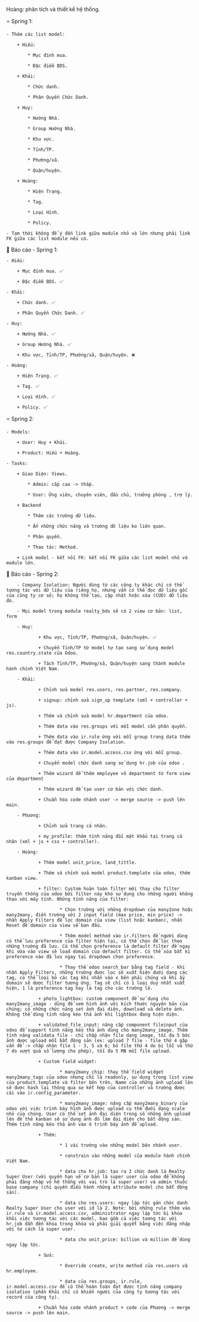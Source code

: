 Hoàng: phân tích và thiết kế hệ thống.

⭐️ Spring 1:

    - Thêm các list model:

        + Hiếu:

            * Mục đính mua.

            * Đặc điểm BDS.

        + Khải:

            * Chức danh.

            * Phân Quyền Chức Danh.

        + Huy:
				
            * Hướng Nhà.

            * Group Hướng Nhà.

            * Khu vực. 

            * Tỉnh/TP. 

            * Phường/xã.

            * Quận/huyện.

        + Hoàng:

            * Hiện Trạng.

            * Tag.

            * Loại Hình.

            * Policy.

    - Tạm thời không để ý đến link giữa module nhỏ và lớn nhưng phải link FK giữa các list module nếu có.

🌟 Báo cáo - Spring 1:

    - Hiếu:

        + Mục đính mua. ✅

        + Đặc điểm BDS. ✅

    - Khải:

        + Chức danh. ✅

        + Phân Quyền Chức Danh. ✅

    - Huy:

        + Hướng Nhà. ✅

        + Group Hướng Nhà. ✅
				
        + Khu vực, Tỉnh/TP, Phường/xã, Quận/huyện. ❌

    - Hoàng:

        + Hiện Trạng. ✅

        + Tag. ✅

        + Loại Hình. ✅

        + Policy. ✅

⭐️ Spring 2:

    - Models:

        + User: Huy + Khải.

        + Product: Hiếu + Hoàng.

    - Tasks:
		
        + Giao Diện: Views.

            * Admin: cấp cao -> thấp.

            * User: Ứng viên, chuyên viên, đầu chủ, trưởng phòng , trợ lý.

        + Backend
				
            * Thêm các trường dữ liệu.

            * Ẩn những chức năng và trường dữ liệu ko liên quan.

            * Phân quyền.

            * Thao tác: Method.

        + Link model - kết nối FK: kết nối FK giữa các list model nhỏ và module lớn.

🌟 Báo cáo - Spring 2:

		- Company Isolation: Người dùng từ các công ty khác chỉ có thể tương tác với dữ liệu của riêng họ, nhưng vẫn có thể đọc dữ liệu gốc của công ty cơ sở; họ không thể tạo, cập nhật hoặc xóa (CUD) dữ liệu đó.

		- Mọi model trong module realty_bds sẽ có 2 view cơ bản: list, form

		- Huy:

				+ Khu vực, Tỉnh/TP, Phường/xã, Quận/huyện. ✅

				+ Chuyển Tỉnh/TP từ model tự tạo sang sử dụng model res.country.state của Odoo.

				+ Tách Tỉnh/TP, Phường/xã, Quận/huyện sang thành module hành chính Việt Nam.

		- Khải:

				+ Chỉnh sửa model res.users, res.partner, res.company.

				+ signup: chỉnh sửa sign_up template (xml + controller + js).

				+ Thêm và chỉnh sửa model hr.department của odoo.

				+ Thêm data vào res.groups với mỗi model cần phân quyền.

				+ Thêm data vào ir.rule ứng với mỗi group trong data thêm vào res.groups để đạt được Company Isolation.

				+ Thêm data vào ir.model.access.csv ứng với mỗi group.

				+ Chuyển model chức danh sang sử dụng hr.job của odoo .

				+ Thêm wizard để thêm employee vô department từ form view của department

				+ Thêm wizard để tạo user cơ bản với chức danh.
				
				+ Chuẩn hóa code nhánh user -> merge source -> push lên main.

		- Phương: 

				+ Chỉnh sửa trang cá nhân.

				+ my_profile: thêm tính năng đổi mật khẩu tại trang cá nhân (xml + js + css + controller).

		- Hoàng:

				+ Thêm model unit_price, land_tittle.

				+ Thêm và chỉnh sửa model product.template của odoo, thêm kanban view.

				+ filter: Custom hoàn toàn filter mới thay cho filter truyền thống của odoo bởi filter này khó sử dụng cho những người không thạo với máy tính. Những tính năng của filter:

						* Chọn trường với những dropdown của many2one hoặc many2many, điền trường với 2 input field (max price, min price) -> nhấn Apply Filters để lọc domain của view (list hoặc kanban), nhấn Reset để domain của view về ban đầu.

						* Thêm model method vào ir.filters để người dùng có thể lưu preference của filter hiện tại, có thể chọn để lọc theo những trường đã lưu. Có thể chọn preference là default filter để ngay khi vừa vào view sẽ load domain của default filter. Có thể xóa bất kì preference nào đã lưu ngay tại dropdown chọn preference.

						* Thay thế odoo search_bar bằng tag field - khi nhấn Apply Filters, những trường được lọc sẽ xuất hiện dưới dạng các tag, có thể loại bỏ các tag khi nhấn vào x bên phải chúng và khi ấy domain sẽ dược filter tương ứng. Tag sẽ chỉ có 1 loại duy nhất xuất hiện, 1 là preference tag hay là tag cho các trường lẻ.

				+ photo_lightbox: custom component để sử dụng cho many2many_image - dùng để xem hình ảnh với kích thước nguyên bản của chúng; có những chức năng set ảnh đại diện, download và delete ảnh. Không thể dùng tính năng kéo thả ảnh khi lightbox đang hiện diện.

				+ validated_file_input: nâng cấp component fileinput của odoo để support tính năng kéo thả ảnh dùng cho many2many_image. Thêm tính năng validata file - chỉ chấp nhận file dạng image, tối đa 5 bức ảnh dược upload mỗi bất động sản (ex: upload 7 file - file thứ 4 gặp vấn đề -> chấp nhận file 1 - 3, 5 và 6; bỏ file thứ 4 do bi lỗi và thứ 7 do vượt quá số lượng cho phép), tối đa 5 MB mỗi file upload.

				+ Custom field widget:

						* many2many_chip: thay thế field widget many2many_tags của odoo nhưng chỉ là readonly, sử dụng trong list view của product.template và filter bên trên. Name của những ảnh upload lên sẽ được hash lại thông qua sự kết hợp của controller và trường được cài vào ir.config_parameter.

						* many2many_image: nâng cấp many2many_binary của odoo với việc trình bày hình ảnh được upload cụ thể đưới dạng scale nhỏ của chúng. User có thể set ảnh đại diện trong số những ảnh upload lên để thẻ kanban sẽ sử dụng ảnh đó làm đại diện cho bất dộng sản. Thêm tính năng kéo thả ảnh vào ô trình bày ảnh để upload.

				+ Thêm:

						* 1 vài trường vào những model bên nhánh user.

						* constrain vào những model của module hành chính Việt Nam.

						* data cho hr.job: tạo ra 2 chức danh là Realty Super User (với quyền hạn về cơ bản là super user của odoo để không phải đăng nhập vô hệ thống với vai trò là super user) và admin thuộc base company (chỉ quyền điều hành những attribute model cho bất động sản). 

						* data cho res.users: ngay lập tức gán chức danh Realty Super User cho user với id là 2. Note: bởi những rule thêm vào ir.rule và ir.model.access.csv, administrator ngay lập tức bị khóa khỏi việc tương tác với các model, bao gồm cả việc tương tác với hr.job dẫn đến khóa trong khóa và phải giải quyết bằng việc đăng nhập với tư cách là super user.

						* data cho unit_price: billion và million để dùng ngay lập tức.

				+ Sửa:

						* Override create, write method của res.users và hr.employee.

						* data của res.groups, ir.rule, ir.model.access.csv để có thể hoàn toàn đạt được tính năng company isolation (phần Khải chỉ có khiến người của công ty tương tác với record của công ty).

				+ Chuẩn hóa code nhánh product + code của Phương -> merge source -> push lên main.
